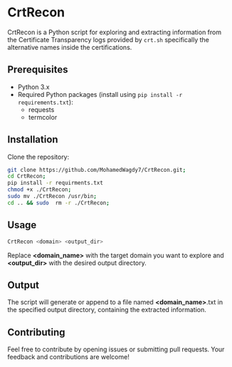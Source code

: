 # CrtRecon

CrtRecon is a Python script for exploring and extracting information from the Certificate Transparency logs provided by `crt.sh` specifically the alternative names inside the certifications.

## Prerequisites

- Python 3.x
- Required Python packages (install using `pip install -r requirements.txt`):
  - requests
  - termcolor

## Installation

Clone the repository:

```bash
git clone https://github.com/MohamedWagdy7/CrtRecon.git;
cd CrtRecon;
pip install -r requirments.txt
chmod +x ./CrtRecon;
sudo mv ./CrtRecon /usr/bin;
cd .. && sudo  rm -r ./CrtRecon;
```

## Usage

```bash
CrtRecon <domain> <output_dir>
```

Replace **<domain_name>** with the target domain you want to explore and **<output_dir>** with the desired output directory.

## Output

The script will generate or append to a file named **<domain_name>**.txt in the specified output directory, containing the extracted information.

## Contributing

Feel free to contribute by opening issues or submitting pull requests. Your feedback and contributions are welcome!
